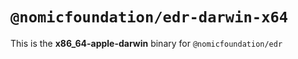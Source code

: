 # `@nomicfoundation/edr-darwin-x64`

This is the **x86_64-apple-darwin** binary for `@nomicfoundation/edr`
